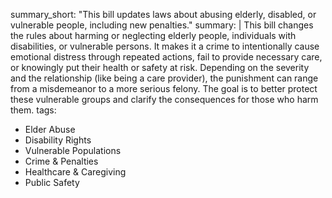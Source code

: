 summary_short: "This bill updates laws about abusing elderly, disabled, or vulnerable people, including new penalties."
summary: |
  This bill changes the rules about harming or neglecting elderly people, individuals with disabilities, or vulnerable persons. It makes it a crime to intentionally cause emotional distress through repeated actions, fail to provide necessary care, or knowingly put their health or safety at risk. Depending on the severity and the relationship (like being a care provider), the punishment can range from a misdemeanor to a more serious felony. The goal is to better protect these vulnerable groups and clarify the consequences for those who harm them.
tags:
  - Elder Abuse
  - Disability Rights
  - Vulnerable Populations
  - Crime & Penalties
  - Healthcare & Caregiving
  - Public Safety
